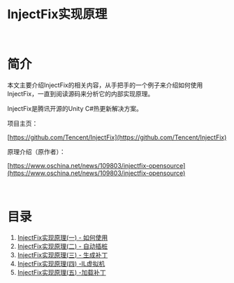 # InjectFix实现原理

​       

# 简介

本文主要介绍InjectFix的相关内容，从手把手的一个例子来介绍如何使用InjectFix，一直到阅读源码来分析它的内部实现原理。

InjectFix是腾讯开源的Unity C#热更新解决方案。

项目主页：

[https://github.com/Tencent/InjectFix](https://github.com/Tencent/InjectFix)

原理介绍（原作者）：

[https://www.oschina.net/news/109803/injectfix-opensource](https://www.oschina.net/news/109803/injectfix-opensource)


​         

# 目录

1. [InjectFix实现原理(一) - 如何使用](Docs/1_Introduction.md)
2. [InjectFix实现原理(二) - 自动插桩](Docs/2_Inject.md)
3. [InjectFix实现原理(三) - 生成补丁](Docs/3_Fix.md)
4. [InjectFix实现原理(四) -IL虚拟机](Docs/4_VirtualMachine.md)
4. [InjectFix实现原理(五) -加载补丁](Docs/5_LoadPatch.md)

